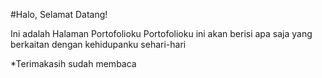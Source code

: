 #Halo, Selamat Datang!

Ini adalah Halaman Portofolioku
Portofolioku ini akan berisi apa saja yang berkaitan dengan kehidupanku sehari-hari

*Terimakasih sudah membaca